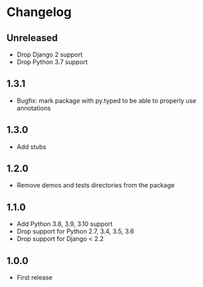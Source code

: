 # Changelog

## Unreleased

- Drop Django 2 support
- Drop Python 3.7 support

## 1.3.1

- Bugfix: mark package with py.typed to be able to properly use annotations

## 1.3.0

- Add stubs

## 1.2.0

- Remove demos and tests directories from the package

## 1.1.0

- Add Python 3.8, 3.9, 3.10 support
- Drop support for Python 2.7, 3.4, 3.5, 3.6
- Drop support for Django < 2.2

## 1.0.0

- First release
